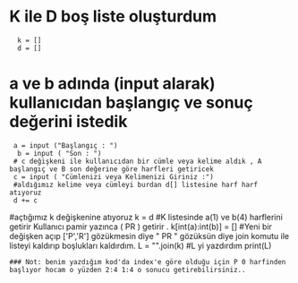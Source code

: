  # K ile D boş liste oluşturdum
      k = []
      d = []
 # a ve b adında (input alarak) kullanıcıdan başlangıç ve sonuç değerini istedik
     a = input ("Başlangıç : ")
      b = input ( "Son : ")
     # c değişkeni ile kullanıcıdan bir cümle veya kelime aldık , A başlangıç ve B son değerine göre harfleri getiricek
     c = input ( "Cümlenizi veya Kelimenizi Giriniz :")
     #aldığımız kelime veya cümleyi burdan d[] listesine harf harf atıyoruz
     d += c
  #açtığımız k değişkenine atıyoruz
      k = d
  #K listesinde a(1) ve b(4) harflerini getirir Kullanıcı pamir yazınca ( PR ) getirir .
      k[int(a):int(b)] = []
  #Yeni bir değişken açıp ['P','R'] gözükmesin diye " PR " gözüksün diye join komutu ile listeyi kaldırıp boşlukları kaldırdım.
       L = "".join(k)
       #L yi yazdırdım
       print(L)

    ### Not: benim yazdığım kod'da index'e göre olduğu için P 0 harfinden başlıyor hocam o yüzden 2:4 1:4 o sonucu getirebilirsiniz..
